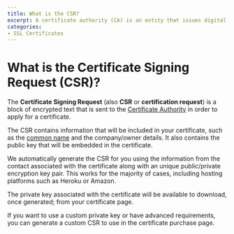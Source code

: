 ```yaml
---
title: What is the CSR?
excerpt: A certificate authority (CA) is an entity that issues digital certificates.
categories:
- SSL Certificates
---
```


# What is the Certificate Signing Request (CSR)?

The **Certificate Signing Request** (also **CSR** or **certification request**) is a block of encrypted text that is sent to the [Certificate Authority](/articles/what-is-a-certificate-authority/) in order to apply for a certificate.

The CSR contains information that will be included in your certificate, such as the [common name](/articles/what-is-common-name/) and the company/owner details. It also contains the public key that will be embedded in the certificate.

<info>
We automatically generate the CSR for you using the information from the contact associated with the certificate along with an unique public/private encryption key pair. This works for the majority of cases, including hosting platforms such as Heroku or Amazon.

The private key associated with the certificate will be available to download, once generated; from your certificate page.

If you want to use a custom private key or have advanced requirements, you can generate a custom CSR to use in the certificate purchase page.
</info>
